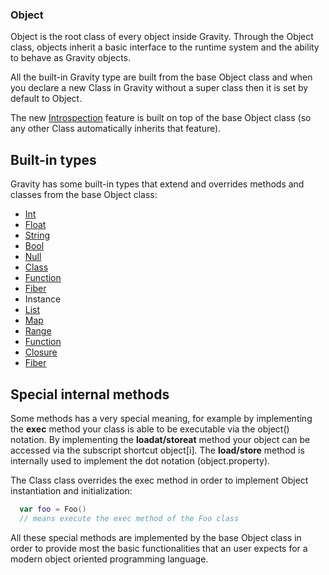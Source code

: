 ### Object

Object is the root class of every object inside Gravity. Through the Object class, objects inherit a basic interface to the runtime system and the ability to behave as Gravity objects.

All the built-in Gravity type are built from the base Object class and when you declare a new Class in Gravity without a super class then it is set by default to Object.

The new [Introspection](introspection.md) feature is built on top of the base Object class (so any other Class automatically inherits that feature).

## Built-in types

Gravity has some built-in types that extend and overrides methods and classes from the base Object class:
* [Int](int.md)
* [Float](float.md)
* [String](string.md)
* [Bool](bool.md)
* [Null](null.md)
* [Class](class.md)
* [Function](func.md)
* [Fiber](fiber.md)
* Instance
* [List](list.md)
* [Map](map.md)
* [Range](range.md)
* [Function](func.md)
* [Closure](closure.md)
* [Fiber](fiber.md)

## Special internal methods
Some methods has a very special meaning, for example by implementing the **exec** method your class is able to be executable via the object() notation. By implementing the **loadat/storeat** method your object can be accessed via the subscript shortcut object[i]. The **load/store** method is internally used to implement the dot notation (object.property).

The Class class overrides the exec method in order to implement Object instantiation and initialization:
```swift
  var foo = Foo()
  // means execute the exec method of the Foo class
```

All these special methods are implemented by the base Object class in order to provide most the basic functionalities that an user expects for a modern object oriented programming language.
